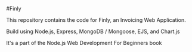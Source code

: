 #Finly

This repository contains the code for Finly, an Invoicing Web Application.

Build using Node.js, Express, MongoDB / Mongoose, EJS, and Chart.js

It's a part of the Node.js Web Development For Beginners book
